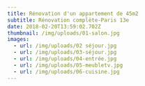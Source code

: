 ```yaml
---
title: Rénovation d'un appartement de 45m2
subtitle: Rénovation complète-Paris 13e
date: 2018-02-20T13:59:02.702Z
thumbnail: /img/uploads/01-salon.jpg
images:
  - url: /img/uploads/02 séjour.jpg
  - url: /img/uploads/03-séjour.jpg
  - url: /img/uploads/04-entrée.jpg
  - url: /img/uploads/05-meubletv.jpg
  - url: /img/uploads/06-cuisine.jpg
---
```


